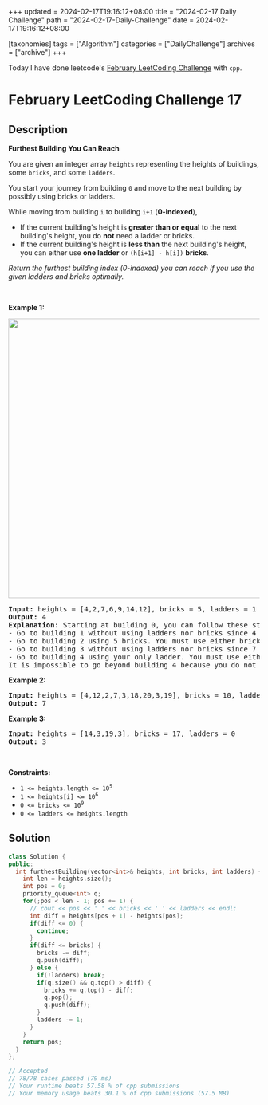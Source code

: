 +++
updated = 2024-02-17T19:16:12+08:00
title = "2024-02-17 Daily Challenge"
path = "2024-02-17-Daily-Challenge"
date = 2024-02-17T19:16:12+08:00

[taxonomies]
tags = ["Algorithm"]
categories = ["DailyChallenge"]
archives = ["archive"]
+++

Today I have done leetcode's [February LeetCoding Challenge](https://leetcode.com/problems/furthest-building-you-can-reach/) with `cpp`.

<!-- more -->

# February LeetCoding Challenge 17

## Description

**Furthest Building You Can Reach**

<p>You are given an integer array <code>heights</code> representing the heights of buildings, some <code>bricks</code>, and some <code>ladders</code>.</p>

<p>You start your journey from building <code>0</code> and move to the next building by possibly using bricks or ladders.</p>

<p>While moving from building <code>i</code> to building <code>i+1</code> (<strong>0-indexed</strong>),</p>

<ul>
	<li>If the current building&#39;s height is <strong>greater than or equal</strong> to the next building&#39;s height, you do <strong>not</strong> need a ladder or bricks.</li>
	<li>If the current building&#39;s height is <b>less than</b> the next building&#39;s height, you can either use <strong>one ladder</strong> or <code>(h[i+1] - h[i])</code> <strong>bricks</strong>.</li>
</ul>

<p><em>Return the furthest building index (0-indexed) you can reach if you use the given ladders and bricks optimally.</em></p>

<p>&nbsp;</p>
<p><strong class="example">Example 1:</strong></p>
<img alt="" src="https://assets.leetcode.com/uploads/2020/10/27/q4.gif" style="width: 562px; height: 561px;" />
<pre>
<strong>Input:</strong> heights = [4,2,7,6,9,14,12], bricks = 5, ladders = 1
<strong>Output:</strong> 4
<strong>Explanation:</strong> Starting at building 0, you can follow these steps:
- Go to building 1 without using ladders nor bricks since 4 &gt;= 2.
- Go to building 2 using 5 bricks. You must use either bricks or ladders because 2 &lt; 7.
- Go to building 3 without using ladders nor bricks since 7 &gt;= 6.
- Go to building 4 using your only ladder. You must use either bricks or ladders because 6 &lt; 9.
It is impossible to go beyond building 4 because you do not have any more bricks or ladders.
</pre>

<p><strong class="example">Example 2:</strong></p>

<pre>
<strong>Input:</strong> heights = [4,12,2,7,3,18,20,3,19], bricks = 10, ladders = 2
<strong>Output:</strong> 7
</pre>

<p><strong class="example">Example 3:</strong></p>

<pre>
<strong>Input:</strong> heights = [14,3,19,3], bricks = 17, ladders = 0
<strong>Output:</strong> 3
</pre>

<p>&nbsp;</p>
<p><strong>Constraints:</strong></p>

<ul>
	<li><code>1 &lt;= heights.length &lt;= 10<sup>5</sup></code></li>
	<li><code>1 &lt;= heights[i] &lt;= 10<sup>6</sup></code></li>
	<li><code>0 &lt;= bricks &lt;= 10<sup>9</sup></code></li>
	<li><code>0 &lt;= ladders &lt;= heights.length</code></li>
</ul>


## Solution

``` cpp
class Solution {
public:
  int furthestBuilding(vector<int>& heights, int bricks, int ladders) {
    int len = heights.size();
    int pos = 0;
    priority_queue<int> q;
    for(;pos < len - 1; pos += 1) {
      // cout << pos << ' ' << bricks << ' ' << ladders << endl;
      int diff = heights[pos + 1] - heights[pos];
      if(diff <= 0) {
        continue;
      }
      if(diff <= bricks) {
        bricks -= diff;
        q.push(diff);
      } else {
        if(!ladders) break;
        if(q.size() && q.top() > diff) {
          bricks += q.top() - diff;
          q.pop();
          q.push(diff);
        }
        ladders -= 1;
      }
    }
    return pos;
  }
};

// Accepted
// 78/78 cases passed (79 ms)
// Your runtime beats 57.58 % of cpp submissions
// Your memory usage beats 30.1 % of cpp submissions (57.5 MB)
```
